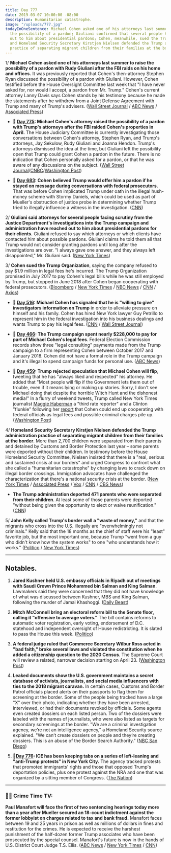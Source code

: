 ```yaml
---
title: Day 777
date: 2019-03-07 10:00:00 -08:00
description: Humanitarian catastrophe.
image: "/uploads/777.jpg"
todayInOneSentence: Michael Cohen asked one of his attorneys last summer to raise
  the possibility of a pardon; Giuliani confirmed that several people have reached
  out to him about presidential pardons; Cohen, meanwhile, sued the Trump Organization;
  and Homeland Security Secretary Kirstjen Nielsen defended the Trump administration
  practice of separating migrant children from their families at the border.
---
```


1/ **Michael Cohen asked one of his attorneys last summer to raise the possibility of a pardon with Rudy Giuliani after the FBI raids on his home and offices.** It was previously reported that Cohen's then-attorney Stephen Ryan discussed the possibility of a pardon with Giuliani. However, Cohen testified before the House Oversight Committee last week that "I have never asked for, nor would I accept, a pardon from Mr. Trump." Cohen's current attorney Lanny Davis says Cohen stands by his testimony because he made the statements after he withdrew from a Joint Defense Agreement with Trump and many of Trump's advisers. ([Wall Street Journal](https://www.wsj.com/articles/attorney-says-cohen-directed-his-lawyer-to-seek-trump-pardon-contradicting-testimony-11551931412) / [ABC News](https://abcnews.go.com/Politics/michael-cohen-asked-lawyer-inquire-pardon-insists-lie/story?id=61527322) / [Associated Press](https://apnews.com/ddf70cc5587f4cd59c6f89cd7622db1d))

* **📌 [Day 775](https://whatthefuckjusthappenedtoday.com/2019/03/05/day-775/#7-michael-cohens-attorney-raised-the): Michael Cohen's attorney raised the possibility of a pardon with Trump's attorneys after the FBI raided Cohen's properties in April.** The House Judiciary Committee is currently investigating those conversations between Cohen's attorney, Stephen Ryan, and Trump's attorneys, Jay Sekulow, Rudy Giuliani and Joanna Hendon. Trump's attorneys dismissed the idea at the time, but Giuliani left the possibility open that Trump could grant Cohen a pardon in the future. There is no indication that Cohen personally asked for a pardon, or that he was aware of any discussions on the subject. ([Wall Street Journal](http://www.wsj.com/articles/lawyer-for-cohen-approached-trump-attorneys-about-pardon-11551753372)/[CNBC](https://www.cnbc.com/2019/03/05/michael-cohens-attorney-approached-trumps-lawyers-about-a-pardon-wsj.html)/[Washington Post](https://www.washingtonpost.com/world/national-security/lawmakers-exploring-possible-pardon-talks-involving-michael-cohen/2019/03/02/35dfd94e-3b88-11e9-aaae-69364b2ed137_story.html))

* **📌 [Day 683](https://whatthefuckjusthappenedtoday.com/2018/12/03/day-683/#cohen-believed-trump-would-offer-him): Cohen believed Trump would offer him a pardon if he stayed on message during conversations with federal prosecutors**. That was before Cohen implicated Trump under oath in the illegal hush-money scheme with Stormy Daniels, which could be used as part of Mueller's obstruction of justice probe in determining whether Trump tried to illegally influence a witness in the investigation. ([CNN](https://www.cnn.com/2018/11/30/politics/michael-cohen-pardon-expectation-donald-trump/index.html))

2/ **Giuliani said attorneys for several people facing scrutiny from the Justice Department's investigations into the Trump campaign and administration have reached out to him about presidential pardons for their clients.** Giuliani refused to say which attorneys or which clients have contacted him about possible pardons. Giuliani claims he told them all that Trump would not consider granting pardons until long after the investigations are over. "I always gave one answer, and they always left disappointed," Mr. Giuliani said. ([New York Times](https://www.nytimes.com/2019/03/06/us/politics/giuliani-trump-pardons.html))

3/ **Cohen sued the Trump Organization**, saying the company refused to pay $1.9 million in legal fees he's incurred. The Trump Organization promised in July 2017 to pay Cohen's legal bills while he was still employed by Trump, but stopped in June 2018 after Cohen began cooperating with federal prosecutors. ([Bloomberg](https://www.bloomberg.com/news/articles/2019-03-07/michael-cohen-sues-trump-organization-in-new-york-court) / [New York Times](https://www.nytimes.com/2019/03/07/nyregion/michael-cohen-trump-lawsuit.html) / [NBC News](https://www.nbcnews.com/news/us-news/michael-cohen-sues-trump-organization-over-unpaid-legal-bills-n980631) / [CNN](https://www.cnn.com/2019/03/07/politics/michael-cohen-sues-the-trump-organization/index.html) / [Axios](https://www.axios.com/michael-cohen-sues-trump-organization-6abb22b4-9e1d-456b-aa4b-ffc47dddfbe0.html))

* **📌 [Day 516](https://whatthefuckjusthappenedtoday.com/2018/06/19/day-516/#1-michael-cohen-has-signaled-that-he): Michael Cohen has signaled that he is "willing to give" investigators information on Trump** in order to alleviate pressure on himself and his family. Cohen has hired New York lawyer Guy Petrillo to represent him in the federal investigation into his business dealings and wants Trump to pay his legal fees. ([CNN](https://www.cnn.com/2018/06/19/politics/michael-cohen-criminal-lawyer-guy-petrillo/index.html) / [Wall Street Journal](https://www.wsj.com/articles/michael-cohen-wants-trump-to-pay-his-legal-fees-1529447136))

* **📌 [Day 466](https://whatthefuckjusthappenedtoday.com/2018/04/30/day-466/#2-the-trump-campaign-spent-nearly-22): The Trump campaign spent nearly $228,000 to pay for part of Michael Cohen's legal fees**. Federal Election Commission records show three "legal consulting" payments made from the Trump campaign to a firm representing Cohen between October 2017 and January 2018. Cohen did not have a formal role in the Trump campaign and it's illegal to spend campaign funds for personal use. ([ABC News](http://abcnews.go.com/Politics/trump-campaign-paid-portions-michael-cohens-legal-fees/story?id=54831269))

* **📌 [Day 459](https://whatthefuckjusthappenedtoday.com/2018/04/23/day-459/#5-trump-rejected-speculation-that-mi): Trump rejected speculation that Michael Cohen will flip**, tweeting that he has "always liked and respected" his attorney. He added that "Most people will flip if the Government lets them out of trouble, even if it means lying or making up stories. Sorry, I don't see Michael doing that despite the horrible Witch Hunt and the dishonest media!" In a flurry of weekend tweets, Trump called New York Times journalist [Maggie Haberman](https://twitter.com/maggieNYT/) a "third rate reporter" and a Clinton "flunkie" following her [report](https://www.nytimes.com/2018/04/20/us/politics/trump-michael-cohen.html) that Cohen could end up cooperating with federal officials as legal fees and possible criminal charges pile up. ([Washington Post](https://www.washingtonpost.com/politics/michael-cohen-once-at-pinnacle-of-trumps-world-now-poses-threat-to-it/2018/04/21/efb1c9c6-3cd4-11e8-974f-aacd97698cef_story.html))

4/ **Homeland Security Secretary Kirstjen Nielsen defended the Trump administration practice of separating migrant children from their families at the border**. More than 2,700 children were separated from their parents and detained by Customs and Border Protection last year – some parents were deported without their children. In testimony before the House Homeland Security Committee, Nielsen insisted that there is a "real, serious and sustained crisis at our borders" and urged Congress to confront what she called a "humanitarian catastrophe" by changing laws to crack down on illegal border crossings. Immigration advocates have challenged the characterization that there's a national security crisis at the border. ([New York Times](https://www.nytimes.com/2019/03/06/us/politics/kirstjen-nielsen-house-homeland-security-committee-testimony.html) / [Associated Press](https://www.apnews.com/7f3c20e9596b4633ab077a405ff1da95) / [Vox](https://www.vox.com/policy-and-politics/2019/3/6/18253396/nielsen-cages-family-separations-house-homeland-security-committee) / [CNN](https://www.cnn.com/2019/03/06/politics/nielsen-immigration-hearing/index.html) / [CBS News](https://www.cbsnews.com/live-news/kirstjen-nielsen-testimony-live-stream-dhs-secretary-testifies-congress-today-2019-03-06/))

* **The Trump administration deported 471 parents who were separated from their children**. At least some of those parents were deported "without being given the opportunity to elect or waive reunification." ([CNN](https://edition.cnn.com/2019/03/06/politics/family-separation-update-immigration-border/index.html))

5/ **John Kelly called Trump's border wall a "waste of money,"** and that the migrants who cross into the U.S. illegally are "overwhelmingly not criminals." Kelly said that the 18 months as the chief of staff were his "least" favorite job, but the most important one, because Trump "went from a guy who didn't know how the system works" to one "who understands how it works." ([Politico](https://www.politico.com/story/2019/03/07/john-kelly-border-wall-1209344) / [New York Times](https://www.nytimes.com/2019/03/07/us/politics/john-kelly-trump-kushner.html))

---

## Notables.

1. **Jared Kushner held U.S. embassy officials in Riyadh out of meetings with Saudi Crown Prince Mohammed bin Salman and King Salman**. Lawmakers said they were concerned that they did not have knowledge of what was discussed between Kushner, MBS and King Salman, following the murder of Jamal Khashoggi. ([Daily Beast](https://www.thedailybeast.com/jeffrey-epstein-alan-dershowitz-and-pals-accused-of-sex-trafficking-ring?ref=scroll))

2. **Mitch McConnell bring an electoral reform bill to the Senate floor, calling it "offensive to average voters."** The bill contains reforms to automatic voter registration, early voting, endorsement of D.C. statehood and independent oversight of House redistricting. It is slated to pass the House this week. ([Politico](https://www.politico.com/story/2019/03/06/mcconnell-election-reform-bill-1207702))

3. **A federal judge ruled that Commerce Secretary Wilbur Ross acted in "bad faith," broke several laws and violated the constitution when he added a citizenship question to the 2020 Census**. The Supreme Court will review a related, narrower decision starting on April 23. ([Washington Post](https://www.washingtonpost.com/world/national-security/wilbur-ross-broke-law-violated-constitution-in-census-decision-judge-rules/2019/03/06/9d7962aa-404c-11e9-a0d3-1210e58a94cf_story.html))

4. **Leaked documents show the U.S. government maintains a secret database of activists, journalists, and social media influencers with ties to the 2018 migrant caravan.** In certain cases, Customs and Border Patrol officials placed alerts on their passports to flag them for screening at the border. Some of the people being tracked have a large "X" over their photo, indicating whether they have been arrested, interviewed, or had their documents revoked by officials. Some agents even created dossiers on each listed person. Two of the dossiers were labeled with the names of journalists, who were also listed as targets for secondary screenings at the border. "We are a criminal investigation agency, we’re not an intelligence agency," a Homeland Security source explained. "We can’t create dossiers on people and they’re creating dossiers. This is an abuse of the Border Search Authority." ([NBC San Diego](https://www.nbcsandiego.com/news/local/Source-Leaked-Documents-Show-the-US-Government-Tracking-Journalists-and-Advocates-Through-a-Secret-Database-506783231.html))

5. **📌[Day 776](https://whatthefuckjusthappenedtoday.com/2019/03/06/day-776/): ICE has been keeping tabs on a series of left-leaning and "anti-Trump protests" in New York City.** The agency tracked protests that promoted immigrants' rights and those that opposed Trump's deportation policies, plus one protest against the NRA and one that was organized by a sitting member of Congress. ([The Nation](https://www.thenation.com/article/ice-immigration-protest-spreadsheet-tracking/))

---

### 🍿👀 Crime Time TV:

**Paul Manafort will face the first of two sentencing hearings today more than a year after Mueller secured an 18-count indictment against the former lobbyist on charges related to tax and bank fraud.** Manafort faces between 19 and 25 years in prison as well as millions of dollars in fines and restitution for the crimes. He is expected to receive the harshest punishment of the half-dozen former Trump associates who have been prosecuted by the special counsel. Manafort's future is now in the hands of U.S. District Court Judge T.S. Ellis. ([ABC News](https://abcnews.go.com/Politics/paul-manafort-president-donald-trumps-campaign-chairman-faces/story?id=61506579) / [New York Times](https://www.nytimes.com/2019/03/07/us/politics/manafort-sentencing.html) / [CNN](https://www.cnn.com/2019/03/07/politics/paul-manafort-sentencing-virginia-case-russia-investigation/index.html))
